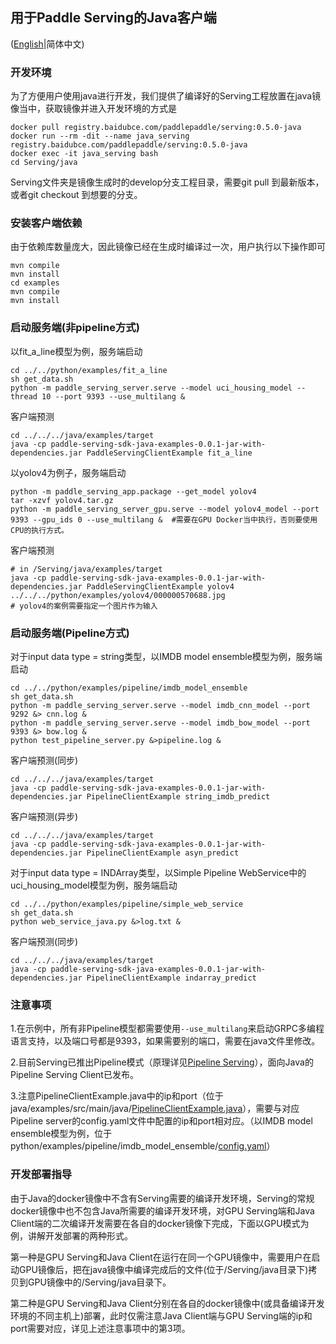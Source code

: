 ## 用于Paddle Serving的Java客户端

([English](./README.md)|简体中文)

### 开发环境

为了方便用户使用java进行开发，我们提供了编译好的Serving工程放置在java镜像当中，获取镜像并进入开发环境的方式是

```
docker pull registry.baidubce.com/paddlepaddle/serving:0.5.0-java
docker run --rm -dit --name java_serving registry.baidubce.com/paddlepaddle/serving:0.5.0-java
docker exec -it java_serving bash
cd Serving/java
```

Serving文件夹是镜像生成时的develop分支工程目录，需要git pull 到最新版本，或者git checkout 到想要的分支。

### 安装客户端依赖

由于依赖库数量庞大，因此镜像已经在生成时编译过一次，用户执行以下操作即可

```
mvn compile
mvn install
cd examples
mvn compile
mvn install
```

### 启动服务端(非pipeline方式)

以fit_a_line模型为例，服务端启动

```
cd ../../python/examples/fit_a_line
sh get_data.sh
python -m paddle_serving_server.serve --model uci_housing_model --thread 10 --port 9393 --use_multilang &
```

客户端预测

```
cd ../../../java/examples/target
java -cp paddle-serving-sdk-java-examples-0.0.1-jar-with-dependencies.jar PaddleServingClientExample fit_a_line
```

以yolov4为例子，服务端启动

```
python -m paddle_serving_app.package --get_model yolov4
tar -xzvf yolov4.tar.gz
python -m paddle_serving_server_gpu.serve --model yolov4_model --port 9393 --gpu_ids 0 --use_multilang &  #需要在GPU Docker当中执行，否则要使用CPU的执行方式。
```

客户端预测

```
# in /Serving/java/examples/target
java -cp paddle-serving-sdk-java-examples-0.0.1-jar-with-dependencies.jar PaddleServingClientExample yolov4 ../../../python/examples/yolov4/000000570688.jpg
# yolov4的案例需要指定一个图片作为输入

```

### 启动服务端(Pipeline方式)

对于input data type = string类型，以IMDB model ensemble模型为例，服务端启动

```
cd ../../python/examples/pipeline/imdb_model_ensemble
sh get_data.sh
python -m paddle_serving_server.serve --model imdb_cnn_model --port 9292 &> cnn.log &
python -m paddle_serving_server.serve --model imdb_bow_model --port 9393 &> bow.log &
python test_pipeline_server.py &>pipeline.log &
```

客户端预测(同步)

```
cd ../../../java/examples/target
java -cp paddle-serving-sdk-java-examples-0.0.1-jar-with-dependencies.jar PipelineClientExample string_imdb_predict
```

客户端预测(异步)

```
cd ../../../java/examples/target
java -cp paddle-serving-sdk-java-examples-0.0.1-jar-with-dependencies.jar PipelineClientExample asyn_predict
```


对于input data type = INDArray类型，以Simple Pipeline WebService中的uci_housing_model模型为例，服务端启动

```
cd ../../python/examples/pipeline/simple_web_service
sh get_data.sh
python web_service_java.py &>log.txt &
```

客户端预测(同步)

```
cd ../../../java/examples/target
java -cp paddle-serving-sdk-java-examples-0.0.1-jar-with-dependencies.jar PipelineClientExample indarray_predict
```

### 注意事项

1.在示例中，所有非Pipeline模型都需要使用`--use_multilang`来启动GRPC多编程语言支持，以及端口号都是9393，如果需要别的端口，需要在java文件里修改。

2.目前Serving已推出Pipeline模式（原理详见[Pipeline Serving](../doc/PIPELINE_SERVING_CN.md)），面向Java的Pipeline Serving Client已发布。

3.注意PipelineClientExample.java中的ip和port（位于java/examples/src/main/java/[PipelineClientExample.java](./examples/src/main/java/PipelineClientExample.java)），需要与对应Pipeline server的config.yaml文件中配置的ip和port相对应。（以IMDB model ensemble模型为例，位于python/examples/pipeline/imdb_model_ensemble/[config.yaml](../python/examples/pipeline/imdb_model_ensemble/config.yml)）

### 开发部署指导

由于Java的docker镜像中不含有Serving需要的编译开发环境，Serving的常规docker镜像中也不包含Java所需要的编译开发环境，对GPU Serving端和Java Client端的二次编译开发需要在各自的docker镜像下完成，下面以GPU模式为例，讲解开发部署的两种形式。

第一种是GPU Serving和Java Client在运行在同一个GPU镜像中，需要用户在启动GPU镜像后，把在java镜像中编译完成后的文件(位于/Serving/java目录下)拷贝到GPU镜像中的/Serving/java目录下。

第二种是GPU Serving和Java Client分别在各自的docker镜像中(或具备编译开发环境的不同主机上)部署，此时仅需注意Java Client端与GPU Serving端的ip和port需要对应，详见上述注意事项中的第3项。
